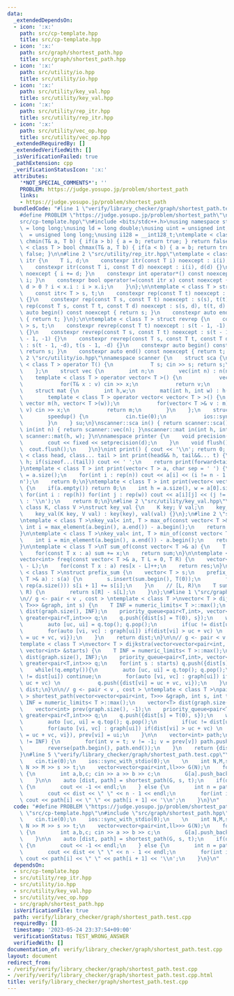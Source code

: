 ```yaml
---
data:
  _extendedDependsOn:
  - icon: ':x:'
    path: src/cp-template.hpp
    title: src/cp-template.hpp
  - icon: ':x:'
    path: src/graph/shortest_path.hpp
    title: src/graph/shortest_path.hpp
  - icon: ':x:'
    path: src/utility/io.hpp
    title: src/utility/io.hpp
  - icon: ':x:'
    path: src/utility/key_val.hpp
    title: src/utility/key_val.hpp
  - icon: ':x:'
    path: src/utility/rep_itr.hpp
    title: src/utility/rep_itr.hpp
  - icon: ':x:'
    path: src/utility/vec_op.hpp
    title: src/utility/vec_op.hpp
  _extendedRequiredBy: []
  _extendedVerifiedWith: []
  _isVerificationFailed: true
  _pathExtension: cpp
  _verificationStatusIcon: ':x:'
  attributes:
    '*NOT_SPECIAL_COMMENTS*': ''
    PROBLEM: https://judge.yosupo.jp/problem/shortest_path
    links:
    - https://judge.yosupo.jp/problem/shortest_path
  bundledCode: "#line 1 \"verify/library_checker/graph/shortest_path.test.cpp\"\n\
    #define PROBLEM \"https://judge.yosupo.jp/problem/shortest_path\"\n\n#line 2 \"\
    src/cp-template.hpp\"\n#include <bits/stdc++.h>\nusing namespace std;\nusing ll\
    \ = long long;\nusing ld = long double;\nusing uint = unsigned int;\nusing ull\
    \  = unsigned long long;\nusing i128 = __int128_t;\ntemplate < class T > bool\
    \ chmin(T& a, T b) { if(a > b) { a = b; return true; } return false; }\ntemplate\
    \ < class T > bool chmax(T& a, T b) { if(a < b) { a = b; return true; } return\
    \ false; }\n\n#line 2 \"src/utility/rep_itr.hpp\"\ntemplate < class T > struct\
    \ itr {\n    T i, d;\n    constexpr itr(const T i) noexcept : i(i), d(1) {}\n\
    \    constexpr itr(const T i, const T d) noexcept : i(i), d(d) {}\n    void operator++()\
    \ noexcept { i += d; }\n    constexpr int operator*() const noexcept { return\
    \ i; }\n    constexpr bool operator!=(const itr x) const noexcept {\n        return\
    \ d > 0 ? i < x.i : i > x.i;\n    }\n};\n\ntemplate < class T > struct rep {\n\
    \    const itr< T > s, t;\n    constexpr rep(const T t) noexcept : s(0), t(t)\
    \ {}\n    constexpr rep(const T s, const T t) noexcept : s(s), t(t) {}\n    constexpr\
    \ rep(const T s, const T t, const T d) noexcept : s(s, d), t(t, d) {}\n    constexpr\
    \ auto begin() const noexcept { return s; }\n    constexpr auto end() const noexcept\
    \ { return t; }\n};\n\ntemplate < class T > struct revrep {\n    const itr < T\
    \ > s, t;\n    constexpr revrep(const T t) noexcept : s(t - 1, -1), t(-1, -1)\
    \ {}\n    constexpr revrep(const T s, const T t) noexcept : s(t - 1, -1), t(s\
    \ - 1, -1) {}\n    constexpr revrep(const T s, const T t, const T d) noexcept\
    \ : s(t - 1, -d), t(s - 1, -d) {}\n    constexpr auto begin() const noexcept {\
    \ return s; }\n    constexpr auto end() const noexcept { return t; }\n};\n#line\
    \ 2 \"src/utility/io.hpp\"\nnamespace scanner {\n    struct sca {\n        template\
    \ < class T > operator T() {\n            T s; cin >> s; return s;\n        }\n\
    \    };\n    struct vec {\n        int n;\n        vec(int n) : n(n) {}\n    \
    \    template < class T > operator vector< T >() {\n            vector< T > v(n);\n\
    \            for(T& x : v) cin >> x;\n            return v;\n        }\n    };\n\
    \    struct mat {\n        int h,w;\n        mat(int h, int w) : h(h), w(w) {}\n\
    \        template < class T > operator vector< vector< T > >() {\n           \
    \ vector m(h, vector< T >(w));\n            for(vector< T >& v : m) for(T& x :\
    \ v) cin >> x;\n            return m;\n        }\n    };\n    struct speedup {\n\
    \        speedup() {\n            cin.tie(0);\n            ios::sync_with_stdio(0);\n\
    \        }\n    } su;\n}\nscanner::sca in() { return scanner::sca(); }\nscanner::vec\
    \ in(int n) { return scanner::vec(n); }\nscanner::mat in(int h, int w) { return\
    \ scanner::mat(h, w); }\n\nnamespace printer {\n    void precision(int d) {\n\
    \        cout << fixed << setprecision(d);\n    }\n    void flush() {\n      \
    \  cout.flush();\n    }\n}\nint print() { cout << '\\n'; return 0; }\ntemplate\
    \ < class head, class... tail > int print(head&& h, tail&&... t) {\n    cout <<\
    \ h; if(sizeof...(tail)) cout << ' ';\n    return print(forward<tail>(t)...);\n\
    }\ntemplate < class T > int print(vector< T > a, char sep = ' ') {\n    int n\
    \ = a.size();\n    for(int i : rep(n)) cout << a[i] << (i != n - 1 ? sep : '\\\
    n');\n    return 0;\n}\ntemplate < class T > int print(vector< vector< T > > a)\
    \ {\n    if(a.empty()) return 0;\n    int h = a.size(), w = a[0].size();\n   \
    \ for(int i : rep(h)) for(int j : rep(w)) cout << a[i][j] << (j != w - 1 ? ' '\
    \ : '\\n');\n    return 0;\n}\n#line 2 \"src/utility/key_val.hpp\"\ntemplate <\
    \ class K, class V >\nstruct key_val {\n    K key; V val;\n    key_val() {}\n\
    \    key_val(K key, V val) : key(key), val(val) {}\n};\n#line 2 \"src/utility/vec_op.hpp\"\
    \ntemplate < class T >\nkey_val< int, T > max_of(const vector< T >& a) {\n   \
    \ int i = max_element(a.begin(), a.end()) - a.begin();\n    return {a[i], i};\n\
    }\n\ntemplate < class T >\nkey_val< int, T > min_of(const vector< T >& a) {\n\
    \    int i = min_element(a.begin(), a.end()) - a.begin();\n    return {a[i], i};\n\
    }\n\ntemplate < class T >\nT sum_of(const vector< T >& a) {\n    T sum = 0;\n\
    \    for(const T x : a) sum += x;\n    return sum;\n}\n\ntemplate < class T >\n\
    vector<int> freq(const vector< T >& a, T L = 0, T R) {\n    vector<int> res(R\
    \ - L);\n    for(const T x : a) res[x - L]++;\n    return res;\n}\n\ntemplate\
    \ < class T >\nstruct prefix_sum {\n    vector< T > s;\n    prefix_sum(const vector<\
    \ T >& a) : s(a) {\n        s.insert(sum.begin(), T(0));\n        for(int i :\
    \ rep(a.size())) s[i + 1] += s[i];\n    }\n    // [L, R)\n    T sum(int L, int\
    \ R) {\n        return s[R] - s[L];\n    }\n};\n#line 1 \"src/graph/shortest_path.hpp\"\
    \n// g <- pair < v , cost > \ntemplate < class T >\nvector< T > dijkstra(vector<vector<pair<int,\
    \ T>>> &graph, int s) {\n    T INF = numeric_limits< T >::max();\n    vector<T>\
    \ dist(graph.size(), INF);\n    priority_queue<pair<T,int>, vector<pair<T,int>>,\
    \ greater<pair<T,int>>> q;\n    q.push({dist[s] = T(0), s});\n    while(!q.empty()){\n\
    \        auto [uc, ui] = q.top(); q.pop();\n        if(uc != dist[ui]) continue;\n\
    \        for(auto [vi, vc] : graph[ui]) if(dist[vi] > uc + vc) \n            q.push({dist[vi]\
    \ = uc + vc, vi});\n    }\n    return dist;\n}\n\n// g <- pair < v , cost > \n\
    template < class T >\nvector< T > dijkstra(vector<vector<pair<int, T>>> &graph,\
    \ vector<int> &starts) {\n    T INF = numeric_limits< T >::max();\n    vector<T>\
    \ dist(graph.size(), INF);\n    priority_queue<pair<T,int>, vector<pair<T,int>>,\
    \ greater<pair<T,int>>> q;\n    for(int s : starts) q.push({dist[s] = T(0), s});\n\
    \    while(!q.empty()){\n        auto [uc, ui] = q.top(); q.pop();\n        if(uc\
    \ != dist[ui]) continue;\n        for(auto [vi, vc] : graph[ui]) if(dist[vi] >\
    \ uc + vc) \n            q.push({dist[vi] = uc + vc, vi});\n    }\n    return\
    \ dist;\n}\n\n// g <- pair < v , cost > \ntemplate < class T >\npair< T, vector<int>\
    \ > shortest_path(vector<vector<pair<int, T>>> &graph, int s, int t) {\n    T\
    \ INF = numeric_limits< T >::max();\n    vector<T> dist(graph.size(), INF);\n\
    \    vector<int> prev(graph.size(), -1);\n    priority_queue<pair<T,int>, vector<pair<T,int>>,\
    \ greater<pair<T,int>>> q;\n    q.push({dist[s] = T(0), s});\n    while(!q.empty()){\n\
    \        auto [uc, ui] = q.top(); q.pop();\n        if(uc != dist[ui]) continue;\n\
    \        for(auto [vi, vc] : graph[ui]) if(dist[vi] > uc + vc) \n            q.push({dist[vi]\
    \ = uc + vc, vi}), prev[vi] = ui;\n    }\n\n    vector<int> path;\n    if(dist[t]\
    \ != INF) {\n        for(int v = t; v != -1; v = prev[v]) path.push_back(v);\n\
    \        reverse(path.begin(), path.end());\n    }\n    return {dist[t], path};\n\
    }\n#line 5 \"verify/library_checker/graph/shortest_path.test.cpp\"\n\nint main(){\n\
    \    cin.tie(0);\n    ios::sync_with_stdio(0);\n    \n    int N,M,s,t; cin >>\
    \ N >> M >> s >> t;\n    vector<vector<pair<int,ll>>> G(N);\n    for(int _ : rep(M))\
    \ {\n        int a,b,c; cin >> a >> b >> c;\n        G[a].push_back({b, c});\n\
    \    }\n\n    auto [dist, path] = shortest_path(G, s, t);\n    if(dist == numeric_limits<ll>::max())\
    \ {\n        cout << -1 << endl;\n    } else {\n        int n = path.size();\n\
    \        cout << dist << \" \" << n - 1 << endl;\n        for(int i : rep(n-1))\
    \ cout << path[i] << \" \" << path[i + 1] << '\\n';\n    }\n}\n"
  code: "#define PROBLEM \"https://judge.yosupo.jp/problem/shortest_path\"\n\n#include\
    \ \"src/cp-template.hpp\"\n#include \"src/graph/shortest_path.hpp\"\n\nint main(){\n\
    \    cin.tie(0);\n    ios::sync_with_stdio(0);\n    \n    int N,M,s,t; cin >>\
    \ N >> M >> s >> t;\n    vector<vector<pair<int,ll>>> G(N);\n    for(int _ : rep(M))\
    \ {\n        int a,b,c; cin >> a >> b >> c;\n        G[a].push_back({b, c});\n\
    \    }\n\n    auto [dist, path] = shortest_path(G, s, t);\n    if(dist == numeric_limits<ll>::max())\
    \ {\n        cout << -1 << endl;\n    } else {\n        int n = path.size();\n\
    \        cout << dist << \" \" << n - 1 << endl;\n        for(int i : rep(n-1))\
    \ cout << path[i] << \" \" << path[i + 1] << '\\n';\n    }\n}\n"
  dependsOn:
  - src/cp-template.hpp
  - src/utility/rep_itr.hpp
  - src/utility/io.hpp
  - src/utility/key_val.hpp
  - src/utility/vec_op.hpp
  - src/graph/shortest_path.hpp
  isVerificationFile: true
  path: verify/library_checker/graph/shortest_path.test.cpp
  requiredBy: []
  timestamp: '2023-05-24 23:37:54+09:00'
  verificationStatus: TEST_WRONG_ANSWER
  verifiedWith: []
documentation_of: verify/library_checker/graph/shortest_path.test.cpp
layout: document
redirect_from:
- /verify/verify/library_checker/graph/shortest_path.test.cpp
- /verify/verify/library_checker/graph/shortest_path.test.cpp.html
title: verify/library_checker/graph/shortest_path.test.cpp
---
```

